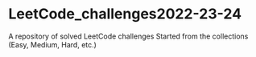 # LeetCode_challenges2022-23-24
A repository of solved LeetCode challenges
Started from the collections (Easy, Medium, Hard, etc.)
